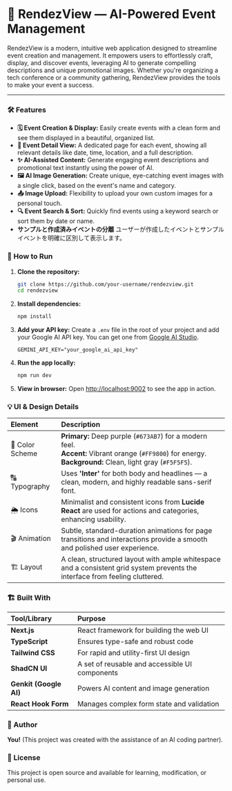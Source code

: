 # 📅 RendezView — AI-Powered Event Management

RendezView is a modern, intuitive web application designed to streamline event creation and management. It empowers users to effortlessly craft, display, and discover events, leveraging AI to generate compelling descriptions and unique promotional images. Whether you're organizing a tech conference or a community gathering, RendezView provides the tools to make your event a success.

---

### 🛠️ Features

-   **🗓️ Event Creation & Display:** Easily create events with a clean form and see them displayed in a beautiful, organized list.
-   **📄 Event Detail View:** A dedicated page for each event, showing all relevant details like date, time, location, and a full description.
-   **✨ AI-Assisted Content:** Generate engaging event descriptions and promotional text instantly using the power of AI.
-   **🖼️ AI Image Generation:** Create unique, eye-catching event images with a single click, based on the event's name and category.
-   **📤 Image Upload:** Flexibility to upload your own custom images for a personal touch.
-   **🔍 Event Search & Sort:** Quickly find events using a keyword search or sort them by date or name.
-   **サンプルと作成済みイベントの分離** ユーザーが作成したイベントとサンプルイベントを明確に区別して表示します。

### 🚀 How to Run

1.  **Clone the repository:**
    ```bash
    git clone https://github.com/your-username/rendezview.git
    cd rendezview
    ```

2.  **Install dependencies:**
    ```bash
    npm install
    ```

3.  **Add your API key:** Create a `.env` file in the root of your project and add your Google AI API key. You can get one from [Google AI Studio](https://aistudio.google.com/).
    ```
    GEMINI_API_KEY="your_google_ai_api_key"
    ```

4.  **Run the app locally:**
    ```bash
    npm run dev
    ```

5.  **View in browser:** Open [http://localhost:9002](http://localhost:9002) to see the app in action.

### 💡 UI & Design Details

| Element         | Description                                                                                                                                                             |
| :-------------- | :---------------------------------------------------------------------------------------------------------------------------------------------------------------------- |
| 🎨 Color Scheme | **Primary:** Deep purple (`#673AB7`) for a modern feel. <br> **Accent:** Vibrant orange (`#FF9800`) for energy. <br> **Background:** Clean, light gray (`#F5F5F5`).         |
| 🔠 Typography  | Uses **'Inter'** for both body and headlines — a clean, modern, and highly readable sans-serif font.                                                                        |
| 🌦️ Icons        | Minimalist and consistent icons from **Lucide React** are used for actions and categories, enhancing usability.                                                           |
| 🎬 Animation    | Subtle, standard-duration animations for page transitions and interactions provide a smooth and polished user experience.                                                 |
| 🏗️ Layout       | A clean, structured layout with ample whitespace and a consistent grid system prevents the interface from feeling cluttered.                                              |

### 🏗️ Built With

| Tool/Library          | Purpose                                        |
| :-------------------- | :--------------------------------------------- |
| **Next.js**           | React framework for building the web UI        |
| **TypeScript**        | Ensures type-safe and robust code              |
| **Tailwind CSS**      | For rapid and utility-first UI design          |
| **ShadCN UI**         | A set of reusable and accessible UI components |
| **Genkit (Google AI)**| Powers AI content and image generation         |
| **React Hook Form**   | Manages complex form state and validation      |

### 👤 Author

**You!** (This project was created with the assistance of an AI coding partner).

### 📄 License

This project is open source and available for learning, modification, or personal use.
